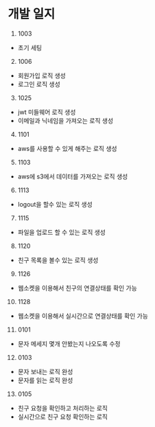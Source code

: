 # 개발 일지

1. 1003

- 초기 세팅

2. 1006

- 회원가입 로직 생성
- 로그인 로직 생성

3. 1025

- jwt 미들웨어 로직 생성
- 이메일과 닉네임을 가져오는 로직 생성

4. 1101

- aws를 사용할 수 있게 해주는 로직 생성

5. 1103

- aws에 s3에서 데이터를 가져오는 로직 생성

6. 1113

- logout을 할수 있는 로직 생성

7. 1115

- 파일을 업로드 할 수 있는 로직 생성

8. 1120

- 친구 목록을 볼수 있는 로직 생성

9. 1126

- 웹소켓을 이용해서 친구의 연결상태를 확인 가능

10. 1128

- 웹소켓을 이용해서 실시간으로 연결상태를 확인 가능

11. 0101 

- 문자 메세지 몇개 안봤는지 나오도록 수정

12. 0103 

- 문자 보내는 로직 완성
- 문자를 읽는 로직 완성

13. 0105

- 친구 요청을 확인하고 처리하는 로직
- 실시간으로 친구 요청 확인하는 로직